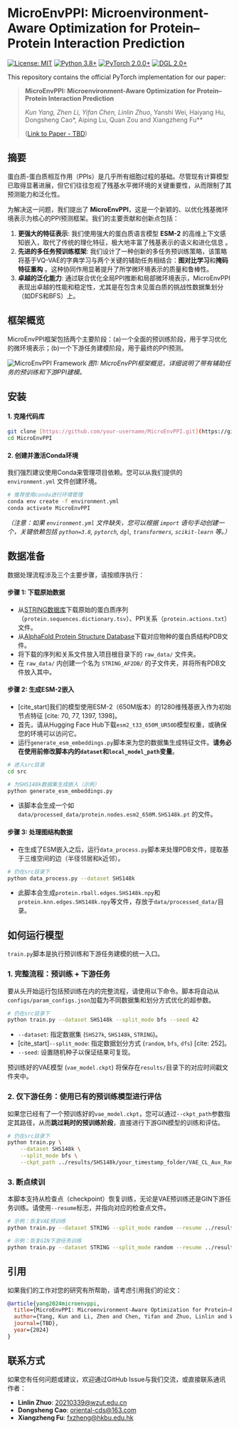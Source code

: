# MicroEnvPPI: Microenvironment-Aware Optimization for Protein–Protein Interaction Prediction

[![License: MIT](https://img.shields.io/badge/License-MIT-yellow.svg)](https://opensource.org/licenses/MIT)
[![Python 3.8+](https://img.shields.io/badge/python-3.8+-blue.svg)](https://www.python.org/downloads/release/python-380/)
[![PyTorch 2.0.0+](https://img.shields.io/badge/PyTorch-%23EE4C2C.svg?style=for-the-badge&logo=pytorch&logoColor=white)](https://pytorch.org/)
[![DGL 2.0+](https://img.shields.io/badge/DGL-2.0-orange.svg)](https://www.dgl.ai/)

This repository contains the official PyTorch implementation for our paper:

> **MicroEnvPPI: Microenvironment-Aware Optimization for Protein–Protein Interaction Prediction**
>
> *Kun Yang, Zhen Li, Yifan Chen, Linlin Zhuo*, Yanshi Wei, Haiyang Hu, Dongsheng Cao*, Aiping Lu, Quan Zou and Xiangzheng Fu**
>
> ([Link to Paper - TBD]())

## 摘要

蛋白质-蛋白质相互作用（PPIs）是几乎所有细胞过程的基础。尽管现有计算模型已取得显著进展，但它们往往忽视了残基水平微环境的关键重要性，从而限制了其预测能力和泛化性。

为解决这一问题，我们提出了 **MicroEnvPPI**，这是一个新颖的、以优化残基微环境表示为核心的PPI预测框架。我们的主要贡献和创新点包括：

1.  **更强大的特征表示**: 我们使用强大的蛋白质语言模型 **ESM-2** 的高维上下文感知嵌入，取代了传统的理化特征，极大地丰富了残基表示的语义和进化信息 。
2.  **先进的多任务预训练框架**: 我们设计了一种创新的多任务预训练策略，该策略将基于VQ-VAE的字典学习与两个关键的辅助任务相结合：**图对比学习**和**掩码特征重构** 。这种协同作用显著提升了所学微环境表示的质量和鲁棒性。
3.  **卓越的泛化能力**: 通过联合优化全局PPI推断和局部微环境表示，MicroEnvPPI 表现出卓越的性能和稳定性，尤其是在包含未见蛋白质的挑战性数据集划分（如DFS和BFS）上。

## 框架概览

MicroEnvPPI框架包括两个主要阶段：(a)一个全面的预训练阶段，用于学习优化的微环境表示；(b)一个下游任务建模阶段，用于最终的PPI预测。

![MicroEnvPPI Framework](MicroEnvPPI/assets/framework.png)
*图1: MicroEnvPPI框架概览，详细说明了带有辅助任务的预训练和下游PPI建模。*

## 安装

#### 1. 克隆代码库

```bash
git clone [https://github.com/your-username/MicroEnvPPI.git](https://github.com/your-username/MicroEnvPPI.git)
cd MicroEnvPPI
```

#### 2. 创建并激活Conda环境

我们强烈建议使用Conda来管理项目依赖。您可以从我们提供的 `environment.yml` 文件创建环境。

```bash
# 推荐使用conda进行环境管理
conda env create -f environment.yml
conda activate MicroEnvPPI
```

*（注意：如果 `environment.yml` 文件缺失，您可以根据 `import` 语句手动创建一个，关键依赖包括 `python=3.8`, `pytorch`, `dgl`, `transformers`, `scikit-learn` 等。）*

## 数据准备

数据处理流程涉及三个主要步骤，请按顺序执行：

#### 步骤 1: 下载原始数据

-   从[STRING数据库](https://string-db.org/)下载原始的蛋白质序列（`protein.sequences.dictionary.tsv`）、PPI关系（`protein.actions.txt`）文件。
-   从[AlphaFold Protein Structure Database](https://alphafold.ebi.ac.uk/)下载对应物种的蛋白质结构PDB文件。
-   将下载的序列和关系文件放入项目根目录下的 `raw_data/` 文件夹。
-   在 `raw_data/` 内创建一个名为 `STRING_AF2DB/` 的子文件夹，并将所有PDB文件放入其中。

#### 步骤 2: 生成ESM-2嵌入

-   [cite_start]我们的模型使用ESM-2（650M版本）的1280维残基嵌入作为初始节点特征 [cite: 70, 77, 1397, 1398]。
-   首先，请从Hugging Face Hub下载`esm2_t33_650M_UR50D`模型权重，或确保您的环境可以访问它。
-   运行`generate_esm_embeddings.py`脚本来为您的数据集生成特征文件。**请务必在使用前修改脚本内的`dataset`和`local_model_path`变量**。

```bash
# 进入src目录
cd src

# 为SHS148k数据集生成嵌入（示例）
python generate_esm_embeddings.py
```
-   该脚本会生成一个如 `data/processed_data/protein.nodes.esm2_650M.SHS148k.pt` 的文件。

#### 步骤 3: 处理图结构数据

-   在生成了ESM嵌入之后，运行`data_process.py`脚本来处理PDB文件，提取基于三维空间的边（半径邻居和k近邻）。

```bash
# 仍在src目录下
python data_process.py --dataset SHS148k
```
-   此脚本会生成`protein.rball.edges.SHS148k.npy`和`protein.knn.edges.SHS148k.npy`等文件，存放于`data/processed_data/`目录。

## 如何运行模型

`train.py`脚本是执行预训练和下游任务建模的统一入口。

### 1. 完整流程：预训练 + 下游任务

要从头开始运行包括预训练在内的完整流程，请使用以下命令。脚本将自动从`configs/param_configs.json`加载为不同数据集和划分方式优化的超参数。

```bash
# 仍在src目录下
python train.py --dataset SHS148k --split_mode bfs --seed 42
```
-   `--dataset`: 指定数据集 (`SHS27k`, `SHS148k`, `STRING`)。
-   [cite_start]`--split_mode`: 指定数据划分方式 (`random`, `bfs`, `dfs`) [cite: 252]。
-   `--seed`: 设置随机种子以保证结果可复现。

预训练好的VAE模型 (`vae_model.ckpt`) 将保存在`results/`目录下的对应时间戳文件夹中。

### 2. 仅下游任务：使用已有的预训练模型进行评估

如果您已经有了一个预训练好的`vae_model.ckpt`，您可以通过`--ckpt_path`参数指定其路径，从而**跳过耗时的预训练阶段**，直接进行下游GIN模型的训练和评估。

```bash
# 仍在src目录下
python train.py \
    --dataset SHS148k \
    --split_mode bfs \
    --ckpt_path ../results/SHS148k/your_timestamp_folder/VAE_CL_Aux_RandMCM/vae_model.ckpt
```

### 3. 断点续训

本脚本支持从检查点（checkpoint）恢复训练，无论是VAE预训练还是GIN下游任务训练。请使用`--resume`标志，并指向对应的检查点文件。

```bash
# 示例：恢复VAE预训练
python train.py --dataset STRING --split_mode random --resume ../results/STRING/.../vae_cl_aux_randmcm_checkpoint.pth

# 示例：恢复GIN下游任务训练
python train.py --dataset STRING --split_mode random --resume ../results/STRING/.../gin_cl_aux_randmcm_checkpoint.pth
```

## 引用

如果我们的工作对您的研究有所帮助，请考虑引用我们的论文：

```bibtex
@article{yang2024microenvppi,
  title={MicroEnvPPI: Microenvironment-Aware Optimization for Protein–Protein Interaction Prediction},
  author={Yang, Kun and Li, Zhen and Chen, Yifan and Zhuo, Linlin and Wei, Yanshi and Hu, Haiyang and Cao, Dongsheng and Lu, Aiping and Zou, Quan and Fu, Xiangzheng},
  journal={TBD},
  year={2024}
}
```

## 联系方式

如果您有任何问题或建议，欢迎通过GitHub Issue与我们交流，或直接联系通讯作者：
- **Linlin Zhuo**: 20210339@wzut.edu.cn
- **Dongsheng Cao**: oriental-cds@163.com
- **Xiangzheng Fu**: fxzheng@hkbu.edu.hk
```

